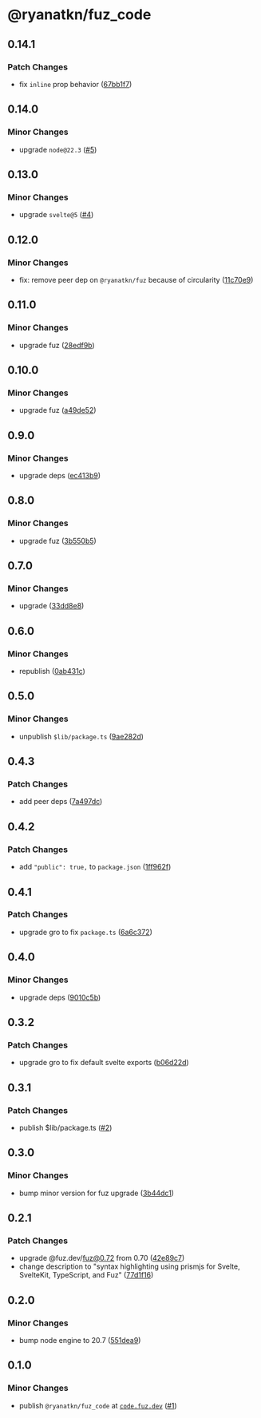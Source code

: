 # @ryanatkn/fuz_code

## 0.14.1

### Patch Changes

- fix `inline` prop behavior ([67bb1f7](https://github.com/ryanatkn/fuz_code/commit/67bb1f7))

## 0.14.0

### Minor Changes

- upgrade `node@22.3` ([#5](https://github.com/ryanatkn/fuz_code/pull/5))

## 0.13.0

### Minor Changes

- upgrade `svelte@5` ([#4](https://github.com/ryanatkn/fuz_code/pull/4))

## 0.12.0

### Minor Changes

- fix: remove peer dep on `@ryanatkn/fuz` because of circularity ([11c70e9](https://github.com/ryanatkn/fuz_code/commit/11c70e9))

## 0.11.0

### Minor Changes

- upgrade fuz ([28edf9b](https://github.com/ryanatkn/fuz_code/commit/28edf9b))

## 0.10.0

### Minor Changes

- upgrade fuz ([a49de52](https://github.com/ryanatkn/fuz_code/commit/a49de52))

## 0.9.0

### Minor Changes

- upgrade deps ([ec413b9](https://github.com/ryanatkn/fuz_code/commit/ec413b9))

## 0.8.0

### Minor Changes

- upgrade fuz ([3b550b5](https://github.com/ryanatkn/fuz_code/commit/3b550b5))

## 0.7.0

### Minor Changes

- upgrade ([33dd8e8](https://github.com/ryanatkn/fuz_code/commit/33dd8e8))

## 0.6.0

### Minor Changes

- republish ([0ab431c](https://github.com/ryanatkn/fuz_code/commit/0ab431c))

## 0.5.0

### Minor Changes

- unpublish `$lib/package.ts` ([9ae282d](https://github.com/ryanatkn/fuz_code/commit/9ae282d))

## 0.4.3

### Patch Changes

- add peer deps ([7a497dc](https://github.com/ryanatkn/fuz_code/commit/7a497dc))

## 0.4.2

### Patch Changes

- add `"public": true,` to `package.json` ([1ff962f](https://github.com/ryanatkn/fuz_code/commit/1ff962f))

## 0.4.1

### Patch Changes

- upgrade gro to fix `package.ts` ([6a6c372](https://github.com/ryanatkn/fuz_code/commit/6a6c372))

## 0.4.0

### Minor Changes

- upgrade deps ([9010c5b](https://github.com/ryanatkn/fuz_code/commit/9010c5b))

## 0.3.2

### Patch Changes

- upgrade gro to fix default svelte exports ([b06d22d](https://github.com/ryanatkn/fuz_code/commit/b06d22d))

## 0.3.1

### Patch Changes

- publish $lib/package.ts ([#2](https://github.com/ryanatkn/fuz_code/pull/2))

## 0.3.0

### Minor Changes

- bump minor version for fuz upgrade ([3b44dc1](https://github.com/ryanatkn/fuz_code/commit/3b44dc1))

## 0.2.1

### Patch Changes

- upgrade @fuz.dev/fuz@0.72 from 0.70 ([42e89c7](https://github.com/ryanatkn/fuz_code/commit/42e89c7))
- change description to "syntax highlighting using prismjs for Svelte, SvelteKit, TypeScript, and Fuz" ([77d1f16](https://github.com/ryanatkn/fuz_code/commit/77d1f16))

## 0.2.0

### Minor Changes

- bump node engine to 20.7 ([551dea9](https://github.com/ryanatkn/fuz_code/commit/551dea9))

## 0.1.0

### Minor Changes

- publish `@ryanatkn/fuz_code` at [`code.fuz.dev`](https://code.fuz.dev/) ([#1](https://github.com/ryanatkn/fuz_code/pull/1))
